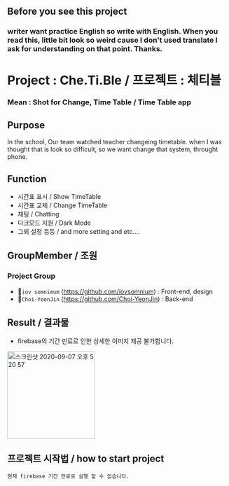 ##  Before you see this project
### writer want practice English so write with English. When you read this, little bit look so weird cause I don't used translate I ask for understanding on that point. Thanks.

# Project : Che.Ti.Ble / 프로젝트 : 체티블
### Mean : Shot for Change, Time Table / Time Table app

##  Purpose
In the school, Our team watched teacher changeing timetable. when I was thought that is look so difficult, so we want change that system, throught phone.
  

##  Function
- 시간표 표시 / Show TimeTable
- 시간표 교체 / Change TimeTable
- 채팅 / Chatting
- 다크모드 지원 / Dark Mode
- 그외 설정 등등 / and more setting and etc....

## GroupMember / 조원
### Project Group
- 🧑`iov somnimum` (https://github.com/iovsomnium) : Front-end, design
- 👩`Choi-YeonJin` (https://github.com/Choi-YeonJin) : Back-end 

## Result / 결과물
- firebase의 기간 만료로 인한 상세한 이미지 제공 불가합니다.
<img width="200" alt="스크린샷 2020-09-07 오후 5 20 57" src="https://user-images.githubusercontent.com/51693390/92365477-daced880-f12e-11ea-8014-ab21f82adf53.png">

## 프로젝트 시작법 / how to start project
``` 현재 firebase 기간 만료로 실행 할 수 없습니다.  ```
